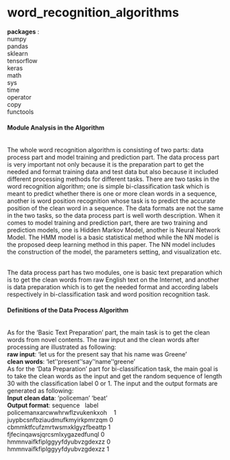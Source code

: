 # word_recognition_algorithms

**packages** :
<br>numpy
<br>pandas
<br>sklearn
<br>tensorflow
<br>keras
<br>math
<br>sys
<br>time
<br>operator
<br>copy
<br>functools
  
#### Module Analysis in the Algorithm

<br>The whole word recognition algorithm is consisting of two parts: data process part and model training and prediction part. The data process part is very important not only because it is the preparation part to get the needed and format training data and test data but also because it included different processing methods for different tasks. There are two tasks in the word recognition algorithm; one is simple bi-classification task which is meant to predict whether there is one or more clean words in a sequence, another is word position recognition whose task is to predict the accurate position of the clean word in a sequence. The data formats are not the same in the two tasks, so the data process part is well worth description. When it comes to model training and prediction part, there are two training and prediction models, one is Hidden Markov Model, another is Neural Network Model. The HMM model is a basic statistical method while the NN model is the proposed deep learning method in this paper. The NN model includes the construction of the model, the parameters setting, and visualization etc.

<br>The data process part has two modules, one is basic text preparation which is to get the clean words from raw English text on the Internet, and another is data preparation which is to get the needed format and according labels respectively in bi-classification task and word position recognition task.


#### Definitions of the Data Process Algorithm
<br>As for the ‘Basic Text Preparation’ part, the main task is to get the clean words from novel contents. The raw input and the clean words after processing are illustrated as following:
<br>**raw input**: ‘let us for the present say that his name was Greene’
<br>**clean words**: ‘let’‘present’‘say’‘name’‘greene’
<br>As for the ‘Data Preparation’ part for bi-classification task, the main goal is to take the clean words as the input and get the random sequence of length 30 with the classification label 0 or 1. The input and the output formats are generated as following:
<br>**Input clean data**: ‘policeman’&nbsp;‘beat’
<br>**Output format**: sequence        &nbsp;&nbsp;label
<br>policemanxarcwwhrwflzvukenkxoh&nbsp;&nbsp;&nbsp;   1 
<br>juypbcsnfbziaudmufkmyirkpmrzqm   0 
<br>cbmmktfcufzmrtwsmxklgyzfbeattp   1 
<br>fjfecinqawsjqrcsmlxygazedfunql   0 
<br>hmmnvaifkfiplggyyfdyubvzgdexzz   0 
<br>hmmnvaifkfiplggyyfdyubvzgdexzz   1

